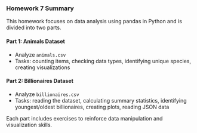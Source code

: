 ### Homework 7 Summary

This homework focuses on data analysis using pandas in Python and is divided into two parts.

#### Part 1: Animals Dataset

- Analyze `animals.csv`
- Tasks: counting items, checking data types, identifying unique species, creating visualizations

#### Part 2: Billionaires Dataset

- Analyze `billionaires.csv`
- Tasks: reading the dataset, calculating summary statistics, identifying youngest/oldest billionaires, creating plots, reading JSON data

Each part includes exercises to reinforce data manipulation and visualization skills.